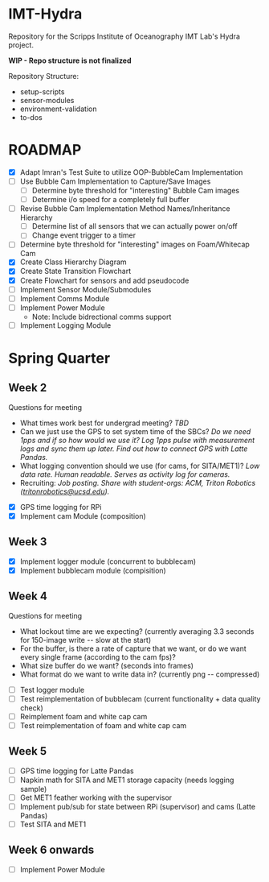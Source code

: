 # IMT-Hydra

Repository for the Scripps Institute of Oceanography IMT Lab's Hydra project.

**WIP - Repo structure is not finalized**

Repository Structure:

- setup-scripts
- sensor-modules
- environment-validation
- to-dos

# ROADMAP

- [x] Adapt Imran's Test Suite to utilize OOP-BubbleCam Implementation
- [ ] Use Bubble Cam Implementation to Capture/Save Images
  - [ ] Determine byte threshold for "interesting" Bubble Cam images
  - [ ] Determine i/o speed for a completely full buffer
- [ ] Revise Bubble Cam Implementation Method Names/Inheritance Hierarchy
  - [ ] Determine list of all sensors that we can actually power on/off
  - [ ] Change event trigger to a timer
- [ ] Determine byte threshold for "interesting" images on Foam/Whitecap Cam
- [x] Create Class Hierarchy Diagram
- [x] Create State Transition Flowchart
- [x] Create Flowchart for sensors and add pseudocode
- [ ] Implement Sensor Module/Submodules
- [ ] Implement Comms Module
- [ ] Implement Power Module
  - Note: Include bidrectional comms support
- [ ] Implement Logging Module

# Spring Quarter

## Week 2

Questions for meeting

- What times work best for undergrad meeting? _TBD_
- Can we just use the GPS to set system time of the SBCs? _Do we need 1pps and if so how would we use it? Log 1pps pulse with measurement logs and sync them up later. Find out how to connect GPS with Latte Pandas._
- What logging convention should we use (for cams, for SITA/MET1)? _Low data rate. Human readable. Serves as activity log for cameras._
- Recruiting: _Job posting. Share with student-orgs: ACM, Triton Robotics (tritonrobotics@ucsd.edu)._

- [x] GPS time logging for RPi
- [X] Implement cam Module (composition)

## Week 3

- [X] Implement logger module (concurrent to bubblecam)
- [X] Implement bubblecam module (compisition)

## Week 4

Questions for meeting
- What lockout time are we expecting? (currently averaging 3.3 seconds for 150-image write -- slow at the start)
- For the buffer, is there a rate of capture that we want, or do we want every single frame (according to the cam fps)?
- What size buffer do we want? (seconds into frames)
- What format do we want to write data in? (currently png -- compressed)

- [ ] Test logger module
- [ ] Test reimplementation of bubblecam (current functionality + data quality check)
- [ ] Reimplement foam and white cap cam
- [ ] Test reimplementation of foam and white cap cam

## Week 5

- [ ] GPS time logging for Latte Pandas
- [ ] Napkin math for SITA and MET1 storage capacity (needs logging sample)
- [ ] Get MET1 feather working with the supervisor
- [ ] Implement pub/sub for state between RPi (supervisor) and cams (Latte Pandas)
- [ ] Test SITA and MET1

## Week 6 onwards

- [ ] Implement Power Module
